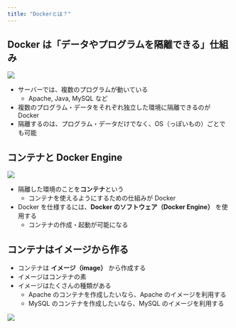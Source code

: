 ```yaml
---
title: "Dockerとは？"
---
```


## Docker は「データやプログラムを隔離できる」仕組み

![](https://storage.googleapis.com/zenn-user-upload/7417e9aa6774-20240603.png)

- サーバーでは、複数のプログラムが動いている
  - Apache, Java, MySQL など
- 複数のプログラム・データをそれぞれ独立した環境に隔離できるのが Docker
- 隔離するのは、プログラム・データだけでなく、OS（っぽいもの）ごとでも可能

## コンテナと Docker Engine

![](https://storage.googleapis.com/zenn-user-upload/5404908f3f08-20240603.png)

- 隔離した環境のことを**コンテナ**という
  - コンテナを使えるようにするための仕組みが Docker
- Docker を仕様するには、**Docker のソフトウェア（Docker Engine）** を使用する
  - コンテナの作成・起動が可能になる

## コンテナはイメージから作る

- コンテナは **イメージ（image）** から作成する
- イメージはコンテナの素
- イメージはたくさんの種類がある
  - Apache のコンテナを作成したいなら、Apache のイメージを利用する
  - MySQL のコンテナを作成したいなら、MySQL のイメージを利用する

![](https://storage.googleapis.com/zenn-user-upload/76aa55276bf6-20240603.png)
